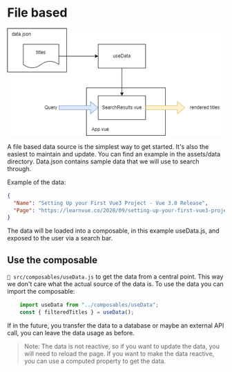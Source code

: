 # File based
![data-source.png](../../graph/data-source.png)

A file based data source is the simplest way to get started. It's also the easiest to maintain and update.
You can find an example in the assets/data directory. Data.json contains sample data that we will use to search through.

Example of the data:
```json
{
  "Name": "Setting Up your First Vue3 Project - Vue 3.0 Release",
  "Page": "https://learnvue.co/2020/09/setting-up-your-first-vue3-project-vue-3-0-release/"
}
```
The data will be loaded into a composable, in this example useData.js, and exposed to the user via a search bar.

## Use the composable 
`📄 src/composables/useData.js` to get the data from a central point. 
This way we don't care what the actual source of the data is.
To use the data you can import the composable:
```javascript
    import useData from "../composables/useData";
    const { filteredTitles } = useData();
```
If in the future, you transfer the data to a database or maybe an external API call, you can leave the data usage as before. 

> Note: The data is not reactive, so if you want to update the data, you will need to reload the page.
> If you want to make the data reactive, you can use a computed property to get the data.
